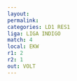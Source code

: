 ```yaml
---
layout: 
permalink: 
categories: LD1 RES1
liga: LIGA INDIGO
match: 4
local: EKW
r1: 2
r2: 1
out: VOLT
---
```

